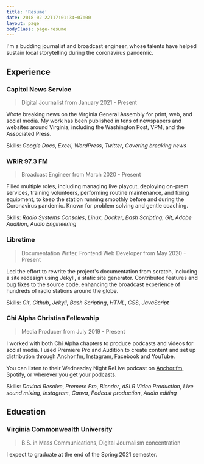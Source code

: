 ```yaml
---
title: 'Resume'
date: 2018-02-22T17:01:34+07:00
layout: page
bodyClass: page-resume
---
```


I'm a budding journalist and broadcast engineer, whose talents have helped sustain local storytelling during the coronavirus pandemic.

## Experience

### Capitol News Service

> Digital Journalist from January 2021 - Present

Wrote breaking news on the Virginia General Assembly for print, web, and social media. My work has been published in tens of newspapers and websites around Virginia, including the Washington Post, VPM, and the Associated Press.

Skills: *Google Docs*, *Excel*, *WordPress*, *Twitter*, *Covering breaking news*

### WRIR 97.3 FM

> Broadcast Engineer from March 2020 - Present

Filled multiple roles, including managing live playout, deploying on-prem services, training volunteers, performing routine maintenance, and fixing equipment, to keep the station running smoothly before and during the Coronavirus pandemic. Known for problem solving and gentle coaching.

Skills: *Radio Systems Consoles*, *Linux*, *Docker*, *Bash Scripting*, *Git*, *Adobe Audition*, *Audio Engineering*

### Libretime

> Documentation Writer, Frontend Web Developer from May 2020 - Present

Led the effort to rewrite the project's documentation from scratch, including a site redesign using Jekyll, a static site generator. Contributed features and bug fixes to the source code, enhancing the broadcast experience of hundreds of radio stations around the globe.

Skills: *Git*, *Github*, *Jekyll*, *Bash Scripting*, *HTML*, *CSS*, *JavaScript*

### Chi Alpha Christian Fellowship

> Media Producer from July 2019 - Present

I worked with both Chi Alpha chapters to produce podcasts and videos for social media. I used Premiere Pro and Audition to create content and set up distribution through Anchor.fm, Instagram, Facebook and YouTube.

You can listen to their Wednesday Night ReLive podcast on [Anchor.fm](https://anchor.fm/rva-chi-alpha),
Spotify, or wherever you get your podcasts.

Skills: *Davinci Resolve*, *Premere Pro*, *Blender*, *dSLR Video Production*,
*Live sound mixing*, *Instagram*, *Canva*, *Podcast production*, *Audio editing*

## Education

### Virginia Commonwealth University

> B.S. in Mass Communications, Digital Journalism concentration

I expect to graduate at the end of the Spring 2021 semester.